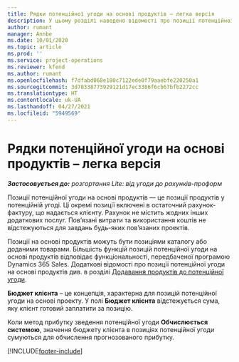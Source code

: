 ```yaml
---
title: Рядки потенційної угоди на основі продуктів – легка версія
description: У цьому розділі наведено відомості про позиції потенційної угоди на основі продуктів у Project Operations.
author: rumant
manager: Annbe
ms.date: 10/01/2020
ms.topic: article
ms.prod: ''
ms.service: project-operations
ms.reviewer: kfend
ms.author: rumant
ms.openlocfilehash: f7dfabd068e180c7122ede0f79aaebfe220250a1
ms.sourcegitcommit: 3d78338773929121d17ec3386f6cb67bfb2272cc
ms.translationtype: HT
ms.contentlocale: uk-UA
ms.lasthandoff: 04/27/2021
ms.locfileid: "5949569"
---
```

# <a name="product-based-opportunity-lines---lite"></a>Рядки потенційної угоди на основі продуктів – легка версія

_**Застосовується до:** розгортання Lite: від угоди до рахунків-проформ_

Позиції потенційної угоди на основі продуктів — це позиції продуктів у потенційній угоді. Ці окремі позиції включені в остаточний рахунок-фактуру, що надається клієнту. Рахунок не містить жодних інших додаткових послуг. Пов’язані витрати та використання коштів не відстежуються для завдань будь-яких пов’язаних проектів.

Позиції на основі продуктів можуть бути позиціями каталогу або доданими товарами. Більшість функцій позицій потенційної угоди на основі продуктів відповідає функціональності, передбаченої програмою Dynamics 365 Sales. Додаткові відомості про позиції потенційної угоди на основі продуктів див. в розділі [Додавання продуктів до потенційної угоди](/dynamics365/sales-enterprise/add-products-opportunity).

**Бюджет клієнта** – це концепція, характерна для позицій потенційної угоди на основі проекту. У полі **Бюджет клієнта** відстежується сума, яку клієнт готовий заплатити за позицію.

Коли метод прибутку зведення потенційної угоди **Обчислюється системою**, значення бюджету клієнта в позиціях потенційної угоди сумуються для обчислення прогнозованого прибутку. 



[!INCLUDE[footer-include](../../includes/footer-banner.md)]